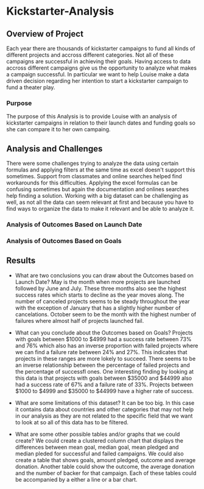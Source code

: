 # Kickstarter-Analysis

## Overview of Project
Each year there are thousands of kickstarter campaigns to fund all kinds of different projects and accross different categories. Not all of these campaigns are successful in achieving their goals. Having access to data accross different campaigns give us the opportunity to analyze what makes a campaign successful.
In particular we want to help Louise make a data driven decision regarding her intention to start a kickstarter campaign to fund a theater play.
### Purpose
The purpose of this Analysis is to provide Louise with an analysis of kickstarter campaigns in relation to their launch dates and funding goals so she can compare it to her own campaing.
## Analysis and Challenges
There were  some challenges trying to analyze the data using certain formulas and applying filters at the same time as excel doesn't support this sometimes. Support from classmates and online searches helped find workarounds for this difficulties. Applying the excel formulas can be confusing sometimes but again the documentation and onlines searches help finding a solution. Working with a big dataset can be challenging as well, as not all the data can seem relevant at first and because you have to find ways to organize the data to make it relevant and be able to analyze it.
### Analysis of Outcomes Based on Launch Date

### Analysis of Outcomes Based on Goals



## Results

- What are two conclusions you can draw about the Outcomes based on Launch Date?
May is the month when more projects are launched followed by June and July. These three months also see the highest success rates which starts to decline as the year moves along. 
The number of canceled projects seems to be steady throughout the year with the exception of January that has a slightly higher number of cancelations. 
October seem to be the month with the highest number of failures where almost half of projects launched fail.

- What can you conclude about the Outcomes based on Goals?
Projects with goals between $1000 to $4999 had a success rate between 73% and 76% which also has an inverse proportion with failed projects where we can find a failure rate between 24% and 27%. This indicates  that projects in these ranges are more lokely to succeed. There seems to be an inverse relationship between the percentage of failed projects and the percentage of successfl ones. One interesting finding by looking at this data is that projects with goals between $35000 and $44999 also had a success rate of 67% and a failure rate of 33%. 
Projects between $1000 to $4999 and $35000 to $44999 have a higher rate of success.

- What are some limitations of this dataset?
It can be too big. In this case it contains data  about countries and other categories  that may not help in our analysis as they are not related to the specific field that we want to look at so all of this data has to be filtered. 

- What are some other possible tables and/or graphs that we could create?
We could create a clustered column chart that displays the differences between mean goal, median goal, mean pledged and median pleded for successful and failed campaigns. 
We could also create a table that shows goals, amount pledged, outcome and average donation. Another table could show the outcome, the average donation and the number of backer for that campaign. Each of these tables could be accompanied by a either a line or a bar chart.